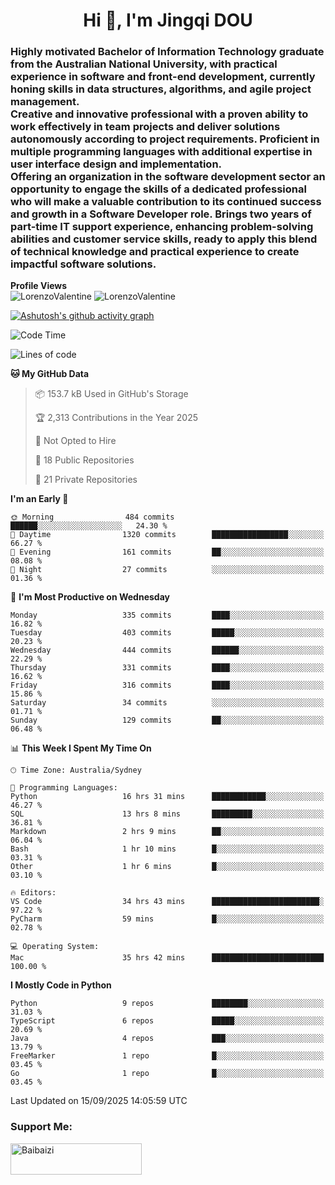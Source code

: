 <h1 align="center">Hi 👋, I'm Jingqi DOU</h1>
<h3 align="left">
Highly motivated Bachelor of Information Technology graduate from the Australian National University, with practical experience in software and front-end development, currently honing skills in data structures, algorithms, and agile project management. <br>
Creative and innovative professional with a proven ability to work effectively in team projects and deliver solutions autonomously according to project requirements. Proficient in multiple programming languages with additional expertise in user interface design and implementation. <br>
Offering an organization in the software development sector an opportunity to engage the skills of a dedicated professional who will make a valuable contribution to its continued success and growth in a Software Developer role. Brings two years of part-time IT support experience, enhancing problem-solving abilities and customer service skills, ready to apply this blend of technical knowledge and practical experience to create impactful software solutions. 
</h3>

**Profile Views**<br>
<img src="https://count.getloli.com/@LorenzoValentine?name=LorenzoValentine&theme=asoul&padding=7&offset=0&align=center&scale=2&pixelated=1&darkmode=auto&prefix=020315" alt="LorenzoValentine" theme="rule34" />
<img src="https://count.getloli.com/@LorenzoValentine?name=LorenzoValentine&theme=food&padding=7&offset=0&align=center&scale=2&pixelated=1&darkmode=auto&prefix=020315" alt="LorenzoValentine" theme="rule34" />

[![Ashutosh's github activity graph](https://github-readme-activity-graph.vercel.app/graph?username=LorenzoValentine&theme=rogue)](https://github.com/ashutosh00710/github-readme-activity-graph)

<!--START_SECTION:waka-->
![Code Time](http://img.shields.io/badge/Code%20Time-2%2C322%20hrs%2046%20mins-blue)

![Lines of code](https://img.shields.io/badge/From%20Hello%20World%20I%27ve%20Written-432.1%20thousand%20lines%20of%20code-blue)

**🐱 My GitHub Data** 

> 📦 153.7 kB Used in GitHub's Storage 
 > 
> 🏆 2,313 Contributions in the Year 2025
 > 
> 🚫 Not Opted to Hire
 > 
> 📜 18 Public Repositories 
 > 
> 🔑 21 Private Repositories 
 > 
**I'm an Early 🐤** 

```text
🌞 Morning                484 commits         ██████░░░░░░░░░░░░░░░░░░░   24.30 % 
🌆 Daytime                1320 commits        █████████████████░░░░░░░░   66.27 % 
🌃 Evening                161 commits         ██░░░░░░░░░░░░░░░░░░░░░░░   08.08 % 
🌙 Night                  27 commits          ░░░░░░░░░░░░░░░░░░░░░░░░░   01.36 % 
```
📅 **I'm Most Productive on Wednesday** 

```text
Monday                   335 commits         ████░░░░░░░░░░░░░░░░░░░░░   16.82 % 
Tuesday                  403 commits         █████░░░░░░░░░░░░░░░░░░░░   20.23 % 
Wednesday                444 commits         ██████░░░░░░░░░░░░░░░░░░░   22.29 % 
Thursday                 331 commits         ████░░░░░░░░░░░░░░░░░░░░░   16.62 % 
Friday                   316 commits         ████░░░░░░░░░░░░░░░░░░░░░   15.86 % 
Saturday                 34 commits          ░░░░░░░░░░░░░░░░░░░░░░░░░   01.71 % 
Sunday                   129 commits         ██░░░░░░░░░░░░░░░░░░░░░░░   06.48 % 
```


📊 **This Week I Spent My Time On** 

```text
🕑︎ Time Zone: Australia/Sydney

💬 Programming Languages: 
Python                   16 hrs 31 mins      ████████████░░░░░░░░░░░░░   46.27 % 
SQL                      13 hrs 8 mins       █████████░░░░░░░░░░░░░░░░   36.81 % 
Markdown                 2 hrs 9 mins        ██░░░░░░░░░░░░░░░░░░░░░░░   06.04 % 
Bash                     1 hr 10 mins        █░░░░░░░░░░░░░░░░░░░░░░░░   03.31 % 
Other                    1 hr 6 mins         █░░░░░░░░░░░░░░░░░░░░░░░░   03.10 % 

🔥 Editors: 
VS Code                  34 hrs 43 mins      ████████████████████████░   97.22 % 
PyCharm                  59 mins             █░░░░░░░░░░░░░░░░░░░░░░░░   02.78 % 

💻 Operating System: 
Mac                      35 hrs 42 mins      █████████████████████████   100.00 % 
```

**I Mostly Code in Python** 

```text
Python                   9 repos             ████████░░░░░░░░░░░░░░░░░   31.03 % 
TypeScript               6 repos             █████░░░░░░░░░░░░░░░░░░░░   20.69 % 
Java                     4 repos             ███░░░░░░░░░░░░░░░░░░░░░░   13.79 % 
FreeMarker               1 repo              █░░░░░░░░░░░░░░░░░░░░░░░░   03.45 % 
Go                       1 repo              █░░░░░░░░░░░░░░░░░░░░░░░░   03.45 % 
```




 Last Updated on 15/09/2025 14:05:59 UTC
<!--END_SECTION:waka-->

<!-- [![willianrod's wakatime stats](https://github-readme-stats.vercel.app/api/wakatime?username=lorenzoval2050)](https://github.com/anuraghazra/github-readme-stats) -->


<h3 align="left">Support Me:</h3>
<p><a href="https://www.buymeacoffee.com/Baibaizi"> <img align="left" src="https://cdn.buymeacoffee.com/buttons/v2/default-yellow.png" height="50" width="210" alt="Baibaizi" /></a></p><br><br>
